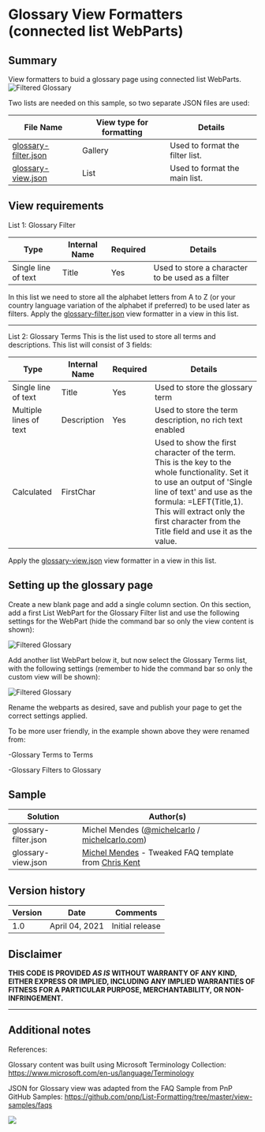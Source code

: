 # Glossary View Formatters (connected list WebParts)

## Summary
View formatters to buid a glossary page using connected list WebParts. 
![Filtered Glossary](./assets/filteredGlossary.gif)

Two lists are needed on this sample, so two separate JSON files are used:

File Name|View type for formatting|Details
---------|---------|--------
[glossary-filter.json](./glossary-filter.json)|Gallery|Used to format the filter list. 
[glossary-view.json](./glossary-view.json)|List|Used to format the main list.

## View requirements

List 1: Glossary Filter

Type|Internal Name|Required|Details
-----|----------|--------|--------
Single line of text|Title|Yes|Used to store a character to be used as a filter


In this list we need to store all the alphabet letters from A to Z (or your country language variation of the alphabet if preferred) to be used later as filters.
Apply the [glossary-filter.json](./glossary-filter.json) view formatter in a view in this list.

---
List 2: Glossary Terms
This is the list used to store all terms and descriptions. This list will consist of 3 fields:

Type|Internal Name|Required|Details
-----|----------|--------|--------
Single line of text|Title|Yes|Used to store the glossary term
Multiple lines of text| Description|Yes|Used to store the term description, no rich text enabled
Calculated|FirstChar| |Used to show the first character of the term. This is the key to the whole functionality. Set it to use an output of 'Single line of text' and use as the formula: =LEFT(Title,1). This will extract only the first character from the Title field and use it as the value. 

Apply the [glossary-view.json](./glossary-view.json) view formatter in a view in this list.

## Setting up the glossary page

Create a new blank page and add a single column section.
On this section, add a first List WebPart for the Glossary Filter list and use the following settings for the WebPart (hide the command bar so only the view content is shown):

![Filtered Glossary](./assets/gFilterWPSetup.png)

Add another list WebPart below it, but now select the Glossary Terms list, with the following settings (remember to hide the command bar so only the custom view will be shown):

![Filtered Glossary](./assets/gTermsWPSetup.png)

Rename the webparts as desired, save and publish your page to get the correct settings applied. 

To be more user friendly, in the example shown above they were renamed from:

-Glossary Terms to Terms

-Glossary Filters to Glossary


## Sample

Solution|Author(s)
--------|---------
glossary-filter.json | Michel Mendes ([@michelcarlo](https://twitter.com/michelcarlo) / [michelcarlo.com](https://michelcarlo.com/))
glossary-view.json | [Michel Mendes](https://twitter.com/michelcarlo) - Tweaked FAQ template from [Chris Kent](https://twitter.com/theChrisKent)

## Version history

Version|Date|Comments
-------|----|--------
1.0|April 04, 2021|Initial release

## Disclaimer
**THIS CODE IS PROVIDED *AS IS* WITHOUT WARRANTY OF ANY KIND, EITHER EXPRESS OR IMPLIED, INCLUDING ANY IMPLIED WARRANTIES OF FITNESS FOR A PARTICULAR PURPOSE, MERCHANTABILITY, OR NON-INFRINGEMENT.**

---

## Additional notes

References:

Glossary content was built using Microsoft Terminology Collection:
https://www.microsoft.com/en-us/language/Terminology

JSON for Glossary view was adapted from the FAQ Sample from PnP GitHub Samples:
https://github.com/pnp/List-Formatting/tree/master/view-samples/faqs


<img src="https://telemetry.sharepointpnp.com/sp-dev-list-formatting/view-samples/readme-template" />
